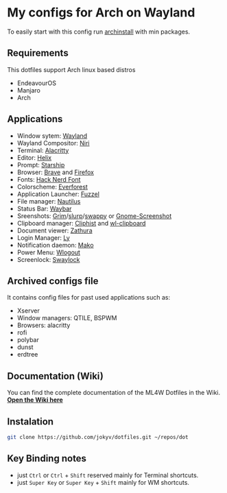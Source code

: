 # My configs for Arch on Wayland

To easily start with this config run [archinstall](https://wiki.archlinux.org/title/Archinstall) with min packages.

## Requirements

This dotfiles support Arch linux based distros

- EndeavourOS
- Manjaro
- Arch

## Applications

- Window sytem: [Wayland](https://wayland.freedesktop.org/)
- Wayland Compositor: [Niri](https://github.com/YaLTeR/niri)
- Terminal: [Alacritty](https://github.com/alacritty/alacritty)
- Editor: [Helix](https://github.com/helix-editor/helix)
- Prompt: [Starship](https://github.com/starship/starship)
- Browser: [Brave](https://github.com/brave/brave-browser) and [Firefox](https://www.mozilla.org/en-US/firefox/)
- Fonts: [Hack Nerd Font](https://www.nerdfonts.com/)
- Colorscheme: [Everforest](https://github.com/sainnhe/everforest)
- Application Launcher: [Fuzzel](https://codeberg.org/dnkl/fuzzel)
- File manager: [Nautilus](https://gitlab.gnome.org/GNOME/nautilus)
- Status Bar: [Waybar](https://github.com/Alexays/Waybar)
- Sreenshots: [Grim](https://github.com/emersion/grim)/[slurp](https://github.com/emersion/slurp)/[swappy](https://github.com/jtheoof/swappy) or [Gnome-Screenshot](https://gitlab.gnome.org/GNOME/gnome-screenshot)
- Clipboard manager: [Cliphist](https://github.com/sentriz/cliphist) and [wl-clipboard](https://github.com/bugaevc/wl-clipboard)
- Document viewer: [Zathura](https://github.com/pwmt/zathura)
- Login Manager: [Ly](https://github.com/fairyglade/ly)
- Notification daemon: [Mako](https://github.com/emersion/mako)
- Power Menu: [Wlogout](https://github.com/ArtsyMacaw/wlogout)
- Screenlock: [Swaylock](https://github.com/swaywm/swaylock)

## Archived configs file

It contains config files for past used applications such as:

- Xserver
- Window managers: QTILE, BSPWM
- Browsers: alacritty
- rofi
- polybar
- dunst
- erdtree

## Documentation (Wiki)

You can find the complete documentation of the ML4W Dotfiles in the Wiki. <b>[Open the Wiki here](https://github.com/jokyv/dotfiles/wiki)</b>

## Instalation

```bash
git clone https://github.com/jokyv/dotfiles.git ~/repos/dot
```

## Key Binding notes

- just `Ctrl` or `Ctrl` + `Shift` reserved mainly for Terminal shortcuts.
- just `Super Key` or `Super Key` + `Shift` mainly for WM shortcuts.
